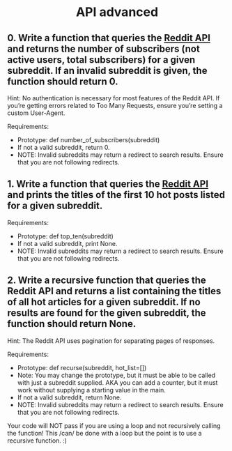 # <center>API advanced</center>

## 0. Write a function that queries the [Reddit API](https://www.reddit.com/dev/api/) and returns the number of subscribers (not active users, total subscribers) for a given subreddit. If an invalid subreddit is given, the function should return 0.

Hint: No authentication is necessary for most features of the Reddit API. If you’re getting errors related to Too Many Requests, ensure you’re setting a custom User-Agent.

Requirements:

   * Prototype: def number_of_subscribers(subreddit)
   * If not a valid subreddit, return 0.
   * NOTE: Invalid subreddits may return a redirect to search results. Ensure that you are not following redirects.

## 1. Write a function that queries the [Reddit API](https://www.reddit.com/dev/api/) and prints the titles of the first 10 hot posts listed for a given subreddit.

Requirements:

   * Prototype: def top_ten(subreddit)
   * If not a valid subreddit, print None.
   * NOTE: Invalid subreddits may return a redirect to search results. Ensure that you are not following redirects.

## 2. Write a recursive function that queries the Reddit API and returns a list containing the titles of all hot articles for a given subreddit. If no results are found for the given subreddit, the function should return None.

Hint: The Reddit API uses pagination for separating pages of responses.

Requirements:

   * Prototype: def recurse(subreddit, hot_list=[])
   * Note: You may change the prototype, but it must be able to be called with just a subreddit supplied. AKA you can add a counter, but it must work without supplying a starting value in the main.
   * If not a valid subreddit, return None.
   * NOTE: Invalid subreddits may return a redirect to search results. Ensure that you are not following redirects.

Your code will NOT pass if you are using a loop and not recursively calling the function! This /can/ be done with a loop but the point is to use a recursive function. :)
